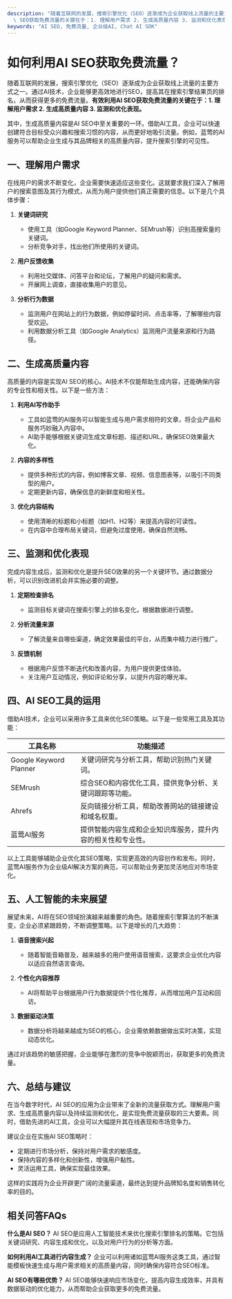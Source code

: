 ```yaml
---
description: "随着互联网的发展，搜索引擎优化（SEO）逐渐成为企业获取线上流量的主要方式之一。通过AI技术，企业能够更高效地进行SEO，提高其在搜索引擎结果页的排名，从而获得更多的免费流量。**有效利用AI\
  \ SEO获取免费流量的关键在于：1. 理解用户需求 2. 生成高质量内容 3. 监测和优化表现。** "
keywords: "AI SEO, 免费流量, 企业级AI, Chat AI SDK"
---
```

# 如何利用AI SEO获取免费流量？

随着互联网的发展，搜索引擎优化（SEO）逐渐成为企业获取线上流量的主要方式之一。通过AI技术，企业能够更高效地进行SEO，提高其在搜索引擎结果页的排名，从而获得更多的免费流量。**有效利用AI SEO获取免费流量的关键在于：1. 理解用户需求 2. 生成高质量内容 3. 监测和优化表现。** 

其中，生成高质量内容是AI SEO中至关重要的一环。借助AI工具，企业可以快速创建符合目标受众兴趣和搜索习惯的内容，从而更好地吸引流量。例如，蓝莺的AI服务可以帮助企业生成与其品牌相关的高质量内容，提升搜索引擎的可见性。

## 一、理解用户需求

在线用户的需求不断变化，企业需要快速适应这些变化。这就要求我们深入了解用户的搜索意图及其行为模式，从而为用户提供他们真正需要的信息。以下是几个具体步骤：

1. **关键词研究**
   - 使用工具（如Google Keyword Planner、SEMrush等）识别高搜索量的关键词。
   - 分析竞争对手，找出他们所使用的关键词。
 
2. **用户反馈收集**
   - 利用社交媒体、问答平台和论坛，了解用户的疑问和需求。
   - 开展网上调查，直接收集用户的意见。

3. **分析行为数据**
   - 监测用户在网站上的行为数据，例如停留时间、点击率等，了解哪些内容受欢迎。
   - 利用数据分析工具（如Google Analytics）监测用户流量来源和行为路径。

## 二、生成高质量内容

高质量的内容是实现AI SEO的核心。AI技术不仅能帮助生成内容，还能确保内容的专业性和相关性。以下是一些方法：

1. **利用AI写作助手**
   - 工具如蓝莺的AI服务可以智能生成与用户需求相符的文章，将企业产品和服务巧妙融入内容中。
   - AI助手能够根据关键词生成文章标题、描述和URL，确保SEO效果最大化。

2. **内容的多样性**
   - 提供多种形式的内容，例如博客文章、视频、信息图表等，以吸引不同类型的用户。
   - 定期更新内容，确保信息的新鲜度和相关性。

3. **优化内容结构**
   - 使用清晰的标题和小标题（如H1、H2等）来提高内容的可读性。
   - 在内容中合理布局关键词，但避免过度使用，确保自然流畅。

## 三、监测和优化表现

完成内容生成后，监测和优化是提升SEO效果的另一个关键环节。通过数据分析，可以识别改进机会并实施必要的调整。

1. **定期检查排名**
   - 监测目标关键词在搜索引擎上的排名变化，根据数据进行调整。
 
2. **分析流量来源**
   - 了解流量来自哪些渠道，确定效果最佳的平台，从而集中精力进行推广。

3. **反馈机制**
   - 根据用户反馈不断迭代和改善内容，为用户提供更佳体验。
   - 关注用户互动情况，例如评论和分享，以提升内容的曝光率。

## 四、AI SEO工具的运用

借助AI技术，企业可以采用许多工具来优化SEO策略。以下是一些常用工具及其功能：

| 工具名称          | 功能描述                                               |
|-----------------|----------------------------------------------------|
| Google Keyword Planner | 关键词研究与分析工具，帮助识别热门关键词。               |
| SEMrush         | 综合SEO和内容优化工具，提供竞争分析、关键词跟踪等功能。     |
| Ahrefs          | 反向链接分析工具，帮助改善网站的链接建设和域名权重。         |
| 蓝莺AI服务       | 提供智能内容生成和企业知识库服务，提升内容的相关性和专业性。 |

以上工具能够辅助企业优化其SEO策略，实现更高效的内容创作和发布。同时，蓝莺AI服务作为企业级AI解决方案的典范，可以帮助业务更加灵活地应对市场变化。

## 五、人工智能的未来展望

展望未来，AI将在SEO领域扮演越来越重要的角色。随着搜索引擎算法的不断演变，企业必须紧跟趋势，不断调整策略。以下是增长的几大趋势：

1. **语音搜索兴起**
   - 随着智能音箱普及，越来越多的用户使用语音搜索，这要求企业优化内容以适应自然语言查询。

2. **个性化内容推荐**
   - AI将帮助平台根据用户行为数据提供个性化推荐，从而增加用户互动和回访。

3. **数据驱动决策**
   - 数据分析将越来越成为SEO的核心，企业需依赖数据做出实时决策，实现动态优化。

通过对该趋势的敏感把握，企业能够在激烈的竞争中脱颖而出，获取更多的免费流量。

## 六、总结与建议

在当今数字时代，AI SEO的应用为企业带来了全新的流量获取方式。理解用户需求、生成高质量内容以及持续监测和优化，是实现免费流量获取的三大要素。同时，借助先进的AI工具，企业可以大幅提升其在线表现和市场竞争力。

建议企业在实施AI SEO策略时：
- 定期进行市场分析，保持对用户需求的敏感度。
- 保持内容的多样化和创新性，增强用户黏性。
- 灵活运用工具，确保实现最佳效果。

这样的实践将为企业开辟更广阔的流量渠道，最终达到提升品牌知名度和销售转化率的目的。

## 相关问答FAQs

**什么是AI SEO？**
AI SEO是应用人工智能技术来优化搜索引擎排名的策略。它包括关键词研究、内容生成和优化，以及对用户行为的分析等方面。

**如何利用AI工具进行内容生成？**
企业可以利用诸如蓝莺AI服务这类工具，通过智能模板快速生成与用户需求相关的高质量内容，同时确保内容符合SEO标准。

**AI SEO有哪些优势？**
AI SEO能够快速响应市场变化，提高内容生成效率，并具有数据驱动的优化能力，从而帮助企业获取更多的免费流量。
